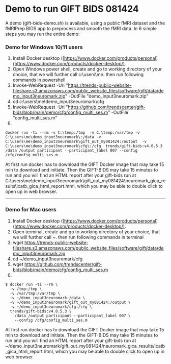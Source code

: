 # Demo to run GIFT BIDS 081424

A demo (gift-bids-demo.sh) is available, using a public fMRI dataset and the fMRIPrep BIDS app to preprocess and smooth the fMRI data. In 6 simple steps you may run the entire demo:

### Demo for Windows 10/11 users
1. Install Docker desktop ([https://www.docker.com/products/personal](https://www.docker.com/products/docker-desktop/).
2. Open Windows power shell, create and go to working directory of your choice, that we will further call c:\users\me. then run following commands in powershell
3. Invoke-WebRequest -Uri "https://trends-public-website-fileshare.s3.amazonaws.com/public_website_files/software/gift/data/demo_input3neuromark.zip" -OutFile "demo_input3neuromark.zip" 
4. cd c:\users\me\demo_input3neuromark\cfg
5. Invoke-WebRequest -Uri "https://github.com/trendscenter/gift-bids/blob/main/demo/cfg/config_multi_ses.m" -OutFile "config_multi_ses.m"
6. 
```
docker run -ti --rm -v C:\temp:/tmp  -v C:\temp:/var/tmp -v C:\users\me\demo_input3neuromark\:/data -v C:\users\me\demo_input3neuromark\gift_out_my081424:/output  -v C:\users\me\demo_input3neuromark\cfg\:/cfg  trends/gift-bids:v4.0.5.3 /data /output participant --participant_label 007 --config /cfg/config_multi_ses.m
```
At first run docker has to download the GIFT Docker image that may take 15 min to download and initiate. Then the GIFT-BIDS may take 15 minutes to run and you will find an HTML report after your gift-bids run at C:\users\me\demo_input3neuromark\gift_out_my081424\neuromark_gica_results\icatb_gica_html_report.html, which you may be able to double click to open up in web browser.

-------------------------------------------------------------

### Demo for Mac users
1. Install Docker desktop ([https://www.docker.com/products/personal](https://www.docker.com/products/docker-desktop/).
2. Open terminal, create and go to working directory of your choice, that we will further call ~. then run following commands in terminal
3. wget https://trends-public-website-fileshare.s3.amazonaws.com/public_website_files/software/gift/data/demo_input3neuromark.zip
4. cd ~/demo_input3neuromark/cfg
5. wget https://github.com/trendscenter/gift-bids/blob/main/demo/cfg/config_multi_ses.m
6. 
```
$ docker run -ti --rm \
  -v /tmp:/tmp \
  -v /var/tmp:/var/tmp \
  -v ~/demo_input3neuromark:/data \
  -v ~/demo_input3neuromark/gift_out_my081424:/output \
  -v ~/demo_input3neuromark/cfg:/cfg \
  trends/gift-bids:v4.0.5.3 \
    /data /output participant --participant_label 007 \
    --config /cfg/config_multi_ses.m
```
At first run docker has to download the GIFT Docker image that may take 15 min to download and initiate. Then the GIFT-BIDS may take 15 minutes to run and you will find an HTML report after your gift-bids run at ~/demo_input3neuromark/gift_out_my081424/neuromark_gica_results/icatb_gica_html_report.html, which you may be able to double click to open up in web browser.

